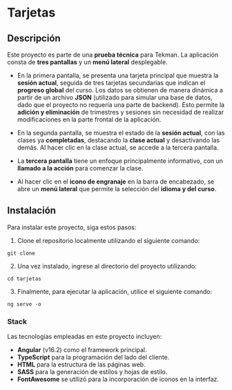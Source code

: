 # Tarjetas

## Descripción

Este proyecto es parte de una __prueba técnica__ para Tekman. 
La aplicación consta de __tres pantallas__ y un __menú lateral__ desplegable.

- En la primera pantalla, se presenta una tarjeta principal que muestra la __sesión actual__, seguida de tres tarjetas secundarias que indican el __progreso global__ del curso. Los datos se obtienen de manera dinámica a partir de un archivo __JSON__ (utilizado para simular una base de datos, dado que el proyecto no requería una parte de backend). Esto permite la __adición y eliminación__ de trimestres y sesiones sin necesidad de realizar modificaciones en la parte frontal de la aplicación.

- En la segunda pantalla, se muestra el estado de la __sesión actual__, con las clases ya __completadas__, destacando la __clase actual__ y desactivando las demás. Al hacer clic en la clase actual, se accede a la tercera pantalla.

- La __tercera pantalla__ tiene un enfoque principalmente informativo, con un __llamado a la acción__ para comenzar la clase.

- Al hacer clic en el __icono de engranaje__ en la barra de encabezado, se abre un __menú lateral__ que permite la selección del __idioma y del curso__.


## Instalación

Para instalar este proyecto, siga estos pasos:
1. Clone el repositorio localmente utilizando el siguiente comando:

``git clone``

2. Una vez instalado, ingrese al directorio del proyecto utilizando:

``cd tarjetas``

3. Finalmente, para ejecutar la aplicación, utilice el siguiente comando:

``ng serve -o``


### Stack

Las tecnologías empleadas en este proyecto incluyen:

- __Angular__ (v16.2) como el framework principal.
- __TypeScript__ para la programación del lado del cliente.
- __HTML__ para la estructura de las páginas web.
- __SASS__ para la generación de estilos y hojas de estilo.
- __FontAwesome__ se utilizó para la incorporación de iconos en la interfaz.


